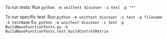 To run tests: Run `python -m unittest discover -s test -p "*"`

To run specific test: Run `python -m unittest discover -s test -p filename -k testName`
Ex. `python -m unittest discover -s test -p BuildWaveFunctionTests.py -k BuildWaveFunctionTests.test_buildControlMatrix`